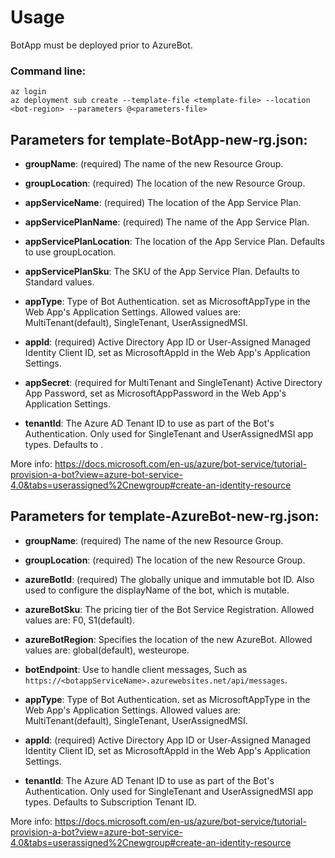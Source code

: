 # Usage
BotApp must be deployed prior to AzureBot.

### Command line:
`az login`<br>
`az deployment sub create --template-file <template-file> --location <bot-region> --parameters @<parameters-file>`

## Parameters for template-BotApp-new-rg.json:

- **groupName**: (required)           The name of the new Resource Group.
- **groupLocation**: (required)       The location of the new Resource Group.

- **appServiceName**: (required)          The location of the App Service Plan.
- **appServicePlanName**: (required)      The name of the App Service Plan.
- **appServicePlanLocation**:             The location of the App Service Plan. Defaults to use groupLocation.
- **appServicePlanSku**:                  The SKU of the App Service Plan. Defaults to Standard values.

- **appType**:    Type of Bot Authentication. set as MicrosoftAppType in the Web App's Application Settings. Allowed values are: MultiTenant(default), SingleTenant, UserAssignedMSI.
- **appId**: (required)                                       Active Directory App ID or User-Assigned Managed Identity Client ID, set as MicrosoftAppId in the Web App's Application Settings.
- **appSecret**: (required for MultiTenant and SingleTenant)  Active Directory App Password, set as MicrosoftAppPassword in the Web App's Application Settings.
- **tenantId**:   The Azure AD Tenant ID to use as part of the Bot's Authentication. Only used for SingleTenant and UserAssignedMSI app types. Defaults to <Subscription Tenant ID>.

More info: https://docs.microsoft.com/en-us/azure/bot-service/tutorial-provision-a-bot?view=azure-bot-service-4.0&tabs=userassigned%2Cnewgroup#create-an-identity-resource



## Parameters for template-AzureBot-new-rg.json:

- **groupName**: (required)           The name of the new Resource Group.
- **groupLocation**: (required)       The location of the new Resource Group.

- **azureBotId**: (required)          The globally unique and immutable bot ID. Also used to configure the displayName of the bot, which is mutable.
- **azureBotSku**:                    The pricing tier of the Bot Service Registration. Allowed values are: F0, S1(default).
- **azureBotRegion**:                 Specifies the location of the new AzureBot. Allowed values are: global(default), westeurope.
- **botEndpoint**:                    Use to handle client messages, Such as `https://<botappServiceName>.azurewebsites.net/api/messages`.

- **appType**:    Type of Bot Authentication. set as MicrosoftAppType in the Web App's Application Settings. Allowed values are: MultiTenant(default), SingleTenant, UserAssignedMSI.
- **appId**: (required)                                       Active Directory App ID or User-Assigned Managed Identity Client ID, set as MicrosoftAppId in the Web App's Application Settings.
- **tenantId**:   The Azure AD Tenant ID to use as part of the Bot's Authentication. Only used for SingleTenant and UserAssignedMSI app types. Defaults to Subscription Tenant ID.

More info: https://docs.microsoft.com/en-us/azure/bot-service/tutorial-provision-a-bot?view=azure-bot-service-4.0&tabs=userassigned%2Cnewgroup#create-an-identity-resource